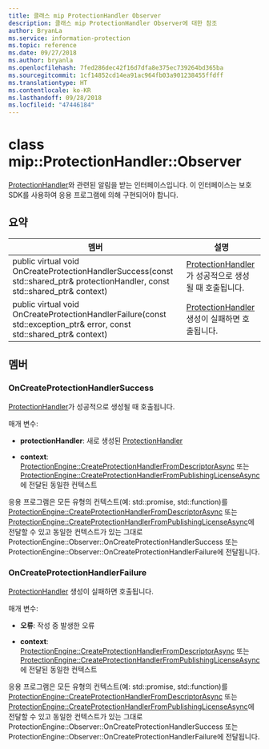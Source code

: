 ```yaml
---
title: 클래스 mip ProtectionHandler Observer
description: 클래스 mip ProtectionHandler Observer에 대한 참조
author: BryanLa
ms.service: information-protection
ms.topic: reference
ms.date: 09/27/2018
ms.author: bryanla
ms.openlocfilehash: 7fed286dec42f16d7dfa8e375ec739264bd365ba
ms.sourcegitcommit: 1cf14852cd14ea91ac964fb03a901238455ffdff
ms.translationtype: HT
ms.contentlocale: ko-KR
ms.lasthandoff: 09/28/2018
ms.locfileid: "47446184"
---
```

# <a name="class-mipprotectionhandlerobserver"></a>class mip::ProtectionHandler::Observer 
[ProtectionHandler](class_mip_protectionhandler.md)와 관련된 알림을 받는 인터페이스입니다.
이 인터페이스는 보호 SDK를 사용하여 응용 프로그램에 의해 구현되어야 합니다.
  
## <a name="summary"></a>요약
 멤버                        | 설명                                
--------------------------------|---------------------------------------------
public virtual void OnCreateProtectionHandlerSuccess(const std::shared_ptr<ProtectionHandler>& protectionHandler, const std::shared_ptr<void>& context)  |  [ProtectionHandler](class_mip_protectionhandler.md)가 성공적으로 생성될 때 호출됩니다.
public virtual void OnCreateProtectionHandlerFailure(const std::exception_ptr& error, const std::shared_ptr<void>& context)  |  [ProtectionHandler](class_mip_protectionhandler.md) 생성이 실패하면 호출됩니다.
  
## <a name="members"></a>멤버
  
### <a name="oncreateprotectionhandlersuccess"></a>OnCreateProtectionHandlerSuccess
[ProtectionHandler](class_mip_protectionhandler.md)가 성공적으로 생성될 때 호출됩니다.

매개 변수:  
* **protectionHandler**: 새로 생성된 [ProtectionHandler](class_mip_protectionhandler.md)


* **context**: [ProtectionEngine::CreateProtectionHandlerFromDescriptorAsync](class_mip_protectionengine.md#createprotectionhandlerfromdescriptorasync) 또는 [ProtectionEngine::CreateProtectionHandlerFromPublishingLicenseAsync](class_mip_protectionengine.md#createprotectionhandlerfrompublishinglicenseasync)에 전달된 동일한 컨텍스트


응용 프로그램은 모든 유형의 컨텍스트(예: std::promise, std::function)를 [ProtectionEngine::CreateProtectionHandlerFromDescriptorAsync](class_mip_protectionengine.md#createprotectionhandlerfromdescriptorasync) 또는 [ProtectionEngine::CreateProtectionHandlerFromPublishingLicenseAsync](class_mip_protectionengine.md#createprotectionhandlerfrompublishinglicenseasync)에 전달할 수 있고 동일한 컨텍스트가 있는 그대로 ProtectionEngine::Observer::OnCreateProtectionHandlerSuccess 또는 ProtectionEngine::Observer::OnCreateProtectionHandlerFailure에 전달됩니다.
  
### <a name="oncreateprotectionhandlerfailure"></a>OnCreateProtectionHandlerFailure
[ProtectionHandler](class_mip_protectionhandler.md) 생성이 실패하면 호출됩니다.

매개 변수:  
* **오류**: 작성 중 발생한 오류 


* **context**: [ProtectionEngine::CreateProtectionHandlerFromDescriptorAsync](class_mip_protectionengine.md#createprotectionhandlerfromdescriptorasync) 또는 [ProtectionEngine::CreateProtectionHandlerFromPublishingLicenseAsync](class_mip_protectionengine.md#createprotectionhandlerfrompublishinglicenseasync)에 전달된 동일한 컨텍스트


응용 프로그램은 모든 유형의 컨텍스트(예: std::promise, std::function)를 [ProtectionEngine::CreateProtectionHandlerFromDescriptorAsync](class_mip_protectionengine.md#createprotectionhandlerfromdescriptorasync) 또는 [ProtectionEngine::CreateProtectionHandlerFromPublishingLicenseAsync](class_mip_protectionengine.md#createprotectionhandlerfrompublishinglicenseasync)에 전달할 수 있고 동일한 컨텍스트가 있는 그대로 ProtectionEngine::Observer::OnCreateProtectionHandlerSuccess 또는 ProtectionEngine::Observer::OnCreateProtectionHandlerFailure에 전달됩니다.